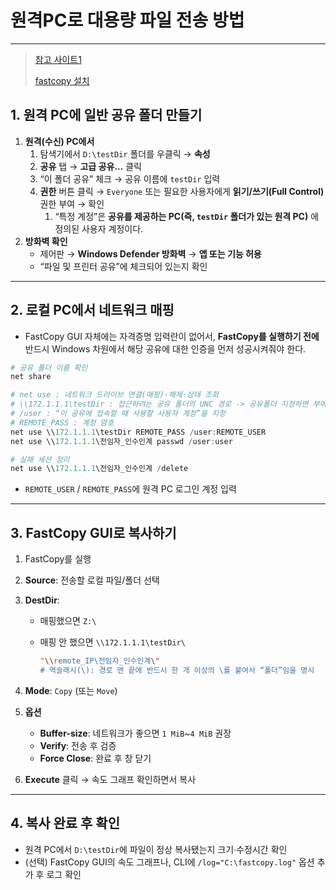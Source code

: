 # 원격PC로 대용량 파일 전송 방법

---

>[참고 사이트1](https://combaggwa.tistory.com/entry/%ED%8C%8C%EC%9D%BC-%EB%B3%B5%EC%82%AC-%EB%B9%A0%EB%A5%B4%EA%B2%8C-%ED%95%98%EA%B8%B0Fast-Copy)
>
>[fastcopy 설치](https://fastcopy.jp/)

## 1. 원격 PC에 일반 공유 폴더 만들기

1. **원격(수신) PC에서**
   1. 탐색기에서 `D:\testDir` 폴더를 우클릭 → **속성**
   2. **공유** 탭 → **고급 공유…** 클릭
   3. “이 폴더 공유” 체크 → 공유 이름에 `testDir` 입력
   4. **권한** 버튼 클릭 → `Everyone` 또는 필요한 사용자에게 **읽기/쓰기(Full Control)** 권한 부여 → 확인
      1. “특정 계정”은 **공유를 제공하는 PC(즉, `testDir` 폴더가 있는 원격 PC)** 에 정의된 사용자 계정이다. 
2. **방화벽 확인**
   - 제어판 → **Windows Defender 방화벽** → **앱 또는 기능 허용**
   - “파일 및 프린터 공유”에 체크되어 있는지 확인

------

## 2. 로컬 PC에서 네트워크 매핑

- FastCopy GUI 자체에는 자격증명 입력란이 없어서, **FastCopy를 실행하기 전에** 반드시 Windows 차원에서 해당 공유에 대한 인증을 먼저 성공시켜줘야 한다. 

```powershell
# 공유 폴더 이름 확인 
net share

# net use : 네트워크 드라이브 연결(매핑)·해제·상태 조회
# \\172.1.1.1\testDir : 접근하려는 공유 폴더의 UNC 경로 -> 공유폴더 지정하면 부여받는 명칭이 testDir 된다. 
# /user : “이 공유에 접속할 때 사용할 사용자 계정”을 지정
# REMOTE_PASS : 계정 암호
net use \\172.1.1.1\testDir REMOTE_PASS /user:REMOTE_USER 
net use \\172.1.1.1\전임자_인수인계 passwd /user:user

# 실패 세션 정리 
net use \\172.1.1.1\전임자_인수인계 /delete
```

- `REMOTE_USER` / `REMOTE_PASS`에 원격 PC 로그인 계정 입력

------

## 3. FastCopy GUI로 복사하기

1. FastCopy를 실행

2. **Source**: 전송할 로컬 파일/폴더 선택

3. **DestDir**:

   - 매핑했으면 `Z:\`

   - 매핑 안 했으면 `\\172.1.1.1\testDir\`

     ```bash
     "\\remote_IP\전임자_인수인계\"
     # 역슬래시(\): 경로 맨 끝에 반드시 한 개 이상의 \를 붙여서 “폴더”임을 명시
     ```

     

4. **Mode**: `Copy` (또는 `Move`)

5. **옵션**

   - **Buffer-size**: 네트워크가 좋으면 `1 MiB`~`4 MiB` 권장
   - **Verify**: 전송 후 검증
   - **Force Close**: 완료 후 창 닫기

6. **Execute** 클릭 → 속도 그래프 확인하면서 복사

------

## 4. 복사 완료 후 확인

- 원격 PC에서 `D:\testDir`에 파일이 정상 복사됐는지 크기·수정시간 확인
- (선택) FastCopy GUI의 속도 그래프나, CLI에 `/log="C:\fastcopy.log"` 옵션 추가 후 로그 확인